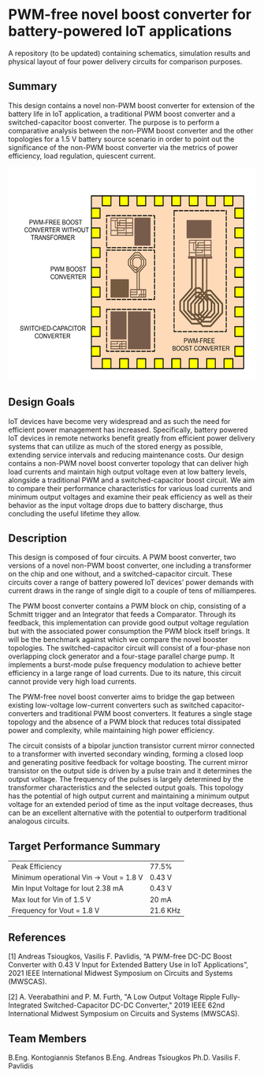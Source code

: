 # PWM-free novel boost converter for battery-powered IoT applications
A repository (to be updated) containing schematics, simulation results and physical layout of four power delivery circuits for comparison purposes.

## Summary
This design contains a novel non-PWM boost converter for extension of the battery life in IoT application, a traditional PWM boost converter and a switched-capacitor boost converter. The purpose is to perform a comparative analysis between the non-PWM boost converter and the other topologies for a 1.5 V battery source scenario in order to point out the significance of the non-PWM boost converter via the metrics of power efficiency, load regulation, quiescent current.

<img src="/Resources/chip.png" width="570" height="432" />

## Design Goals
IoT devices have become very widespread and as such the need for efficient power management has increased. Specifically, battery powered IoT devices in remote networks benefit greatly from efficient power delivery systems that can utilize as much of the stored energy as possible, extending service intervals and reducing maintenance costs. Our design contains a non-PWM novel boost converter topology that can deliver high load currents and maintain high output voltage even at low battery levels, alongside a traditional PWM and a switched-capacitor boost circuit. We aim to compare their performance characteristics for various load currents and minimum output voltages and examine their peak efficiency as well as their behavior as the input voltage drops due to battery discharge, thus concluding the useful lifetime they allow.

## Description
This design is composed of four circuits. A PWM boost converter, two versions of a novel non-PWM boost converter, one including a transformer on the chip and one without, and a switched-capacitor circuit. These circuits cover a range of battery powered IoT devices’ power demands with current draws in the range of single digit to a couple of tens of milliamperes.

The PWM boost converter contains a PWM block on chip, consisting of a Schmitt trigger and an Integrator that feeds a Comparator. Through its feedback, this implementation can provide good output voltage regulation but with the associated power consumption the PWM block itself brings. It will be the benchmark against which we compare the novel booster topologies.
The switched-capacitor circuit will consist of a four-phase non overlapping clock generator and a four-stage parallel charge pump. It implements a burst-mode pulse frequency modulation to achieve better efficiency in a large range of load currents. Due to its nature, this circuit cannot provide very high load currents.

The PWM-free novel boost converter aims to bridge the gap between existing low-voltage low-current converters such as switched capacitor-converters and traditional PWM boost converters. It features a single stage topology and the absence of a PWM block that reduces total dissipated power and complexity, while maintaining high power efficiency.

The circuit consists of a bipolar junction transistor current mirror connected to a transformer with inverted secondary winding, forming a closed loop and generating positive feedback for voltage boosting. The current mirror transistor on the output side is driven by a pulse train and it determines the output voltage. The frequency of the pulses is largely determined by the transformer characteristics and the selected output goals.
This topology has the potential of high output current and maintaining a minimum output voltage for an extended period of time as the input voltage decreases, thus can be an excellent alternative with the potential to outperform traditional analogous circuits.

## Target Performance Summary

|  |  |
| ------ | ------ |
| Peak Efficiency | 77.5% |
| Minimum operational Vin -> Vout = 1.8 V | 0.43 V |
| Min Input Voltage for Iout 2.38 mA | 0.43 V |
| Max Iout for Vin of 1.5 V | 20 mA |
| Frequency for Vout = 1.8 V | 21.6 KHz |

## References
[1] Andreas Tsiougkos, Vasilis F. Pavlidis, “A PWM-free DC-DC Boost Converter with 0.43 V
Input for Extended Battery Use in IoT Applications”, 2021 IEEE International Midwest Symposium on Circuits and Systems (MWSCAS).

[2] A. Veerabathini and P. M. Furth, "A Low Output Voltage Ripple Fully-Integrated Switched-Capacitor DC-DC Converter," 2019 IEEE 62nd International Midwest Symposium on Circuits and Systems (MWSCAS).

## Team Members
B.Eng. Kontogiannis Stefanos
B.Eng. Andreas Tsiougkos
Ph.D. Vasilis F. Pavlidis
